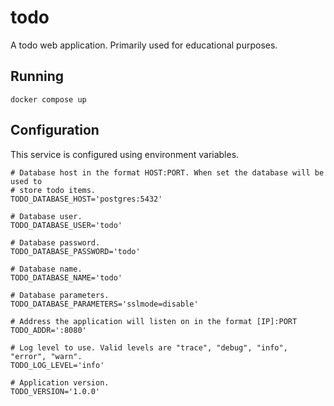 # todo

A todo web application. Primarily used for educational purposes.

## Running

```
docker compose up
```

## Configuration

This service is configured using environment variables.

```
# Database host in the format HOST:PORT. When set the database will be used to
# store todo items.
TODO_DATABASE_HOST='postgres:5432'

# Database user.
TODO_DATABASE_USER='todo'

# Database password.
TODO_DATABASE_PASSWORD='todo'

# Database name.
TODO_DATABASE_NAME='todo'

# Database parameters.
TODO_DATABASE_PARAMETERS='sslmode=disable'

# Address the application will listen on in the format [IP]:PORT
TODO_ADDR=':8080'

# Log level to use. Valid levels are "trace", "debug", "info", "error", "warn".
TODO_LOG_LEVEL='info'

# Application version.
TODO_VERSION='1.0.0'
```
